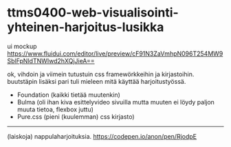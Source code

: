 # ttms0400-web-visualisointi-yhteinen-harjoitus-lusikka

ui mockup
https://www.fluidui.com/editor/live/preview/cF91N3ZaVmhpN096T254MW9SblFpNldTNWIwd2hXQjJieA==

ok, vihdoin ja viimein tutustuin css framewörkkeihin ja kirjastoihin. buutstäpin lisäksi pari tuli mieleen mitä käyttää harjoitustyössä.
- Foundation (kaikki tietää muutenkin)
- Bulma (oli ihan kiva esittelyvideo sivuilla mutta muuten ei löydy paljon muuta tietoa, flexbox juttu)
- Pure.css (pieni (kuulemman) css kirjasto)

-------------------------------------------------------

(laiskoja) nappulaharjoituksia.
https://codepen.io/anon/pen/RjodpE
